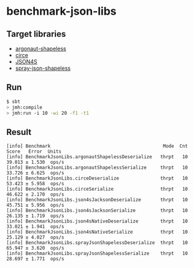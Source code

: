 # benchmark-json-libs

## Target libraries

- [argonaut-shapeless](https://github.com/alexarchambault/argonaut-shapeless)
- [circe](https://github.com/travisbrown/circe)
- [JSON4S](https://github.com/json4s/json4s)
- [spray-json-shapeless](https://github.com/fommil/spray-json-shapeless)

## Run

```bash
$ sbt
> jmh:compile
> jmh:run -i 10 -wi 20 -f1 -t1
```

## Result

```
[info] Benchmark                                         Mode  Cnt   Score   Error  Units
[info] BenchmarkJsonLibs.argonautShapelessDeserialize   thrpt   10  39.013 ± 1.530  ops/s
[info] BenchmarkJsonLibs.argonautShapelessSerialize     thrpt   10  33.726 ± 6.625  ops/s
[info] BenchmarkJsonLibs.circeDeserialize               thrpt   10  53.423 ± 5.958  ops/s
[info] BenchmarkJsonLibs.circeSerialize                 thrpt   10  46.622 ± 2.170  ops/s
[info] BenchmarkJsonLibs.json4sJacksonDeserialize       thrpt   10  45.751 ± 5.956  ops/s
[info] BenchmarkJsonLibs.json4sJacksonSerialize         thrpt   10  26.135 ± 1.719  ops/s
[info] BenchmarkJsonLibs.json4sNativeDeserialize        thrpt   10  33.021 ± 1.941  ops/s
[info] BenchmarkJsonLibs.json4sNativeSerialize          thrpt   10  25.129 ± 4.027  ops/s
[info] BenchmarkJsonLibs.sprayJsonShapelessDeserialize  thrpt   10  65.947 ± 3.620  ops/s
[info] BenchmarkJsonLibs.sprayJsonShapelessSerialize    thrpt   10  28.697 ± 1.771  ops/s
```
